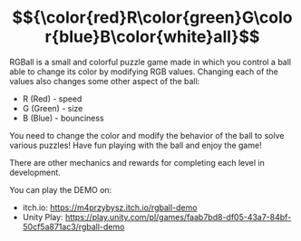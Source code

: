 # $${\color{red}R\color{green}G\color{blue}B\color{white}all}$$

RGBall is a small and colorful puzzle game made in which you control a ball able to change its color by modifying RGB values. Changing each of the values also changes some other aspect of the ball:
- R (Red) - speed
- G (Green) - size
- B (Blue) - bounciness

You need to change the color and modify the behavior of the ball to solve various puzzles! Have fun playing with the ball and enjoy the game!

There are other mechanics and rewards for completing each level in development. 

You can play the DEMO on:
- itch.io: https://m4przybysz.itch.io/rgball-demo 
- Unity Play: https://play.unity.com/pl/games/faab7bd8-df05-43a7-84bf-50cf5a871ac3/rgball-demo
